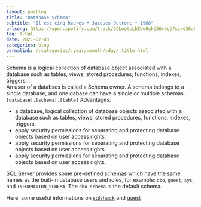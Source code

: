 ```yaml
---
layout: postlog
title: "Database Schema"
subtitle: "Il est cinq heures • Jacques Dutronc • 1968"
urlsong: https://open.spotify.com/track/2CLeotsLhEUu0qkj56vbUj?si=d36abad033514b8e
tag: T-Sql
date: 2021-07-03
categories: blog
permalink: /:categories/:year/:month/:day/:title.html
---
```

Schema is a logical collection of database object associated with a database such as tables, views, stored procedures, functions, indexes, triggers ...  
An user of a databses is called a Schema owner. A schema belongs to a single database, and one dabase can have a single or multiple schemas. 
` [database].[schema].[table]` 
Advantages: 
- a database, logical collection of database objects associated with a database such as tables, views, stored procedures, functions, indexes, triggers.
- apply security permissions for separating and protecting database objects based on user access rights.
- apply security permissions for separating and protecting database objects based on user access rights.
- apply security permissions for separating and protecting database objects based on user access rights.    

SQL Server provides some pre-defined schemas which have the same names as the built-in database users and roles, for example: `dbo`, `guest`, `sys`, and `INFORMATION_SCHEMA`. The `dbo schema` is the default schema.

Here, some useful informations on [sqlshack](https://www.sqlshack.com/a-walkthrough-of-sql-schema/) and [quest](https://www.notion.so/Schema-in-SQL-Sever-3ca864a228594741858af8972622fb1f#e741b630612b4a20a62bb3ee3291b15b)
